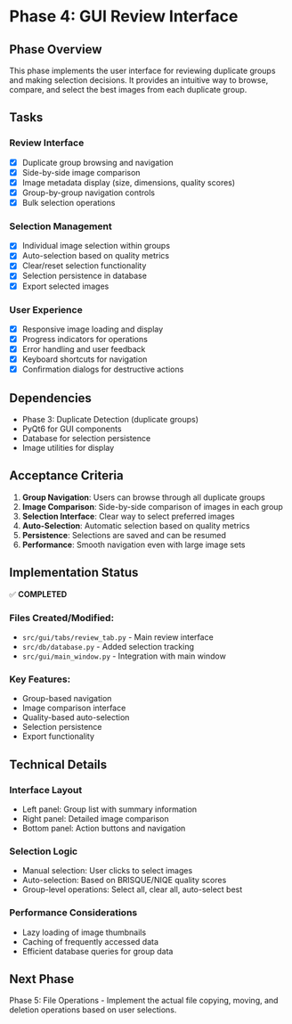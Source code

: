 # Phase 4: GUI Review Interface

## Phase Overview

This phase implements the user interface for reviewing duplicate groups and making selection decisions. It provides an intuitive way to browse, compare, and select the best images from each duplicate group.

## Tasks

### Review Interface
- [x] Duplicate group browsing and navigation
- [x] Side-by-side image comparison
- [x] Image metadata display (size, dimensions, quality scores)
- [x] Group-by-group navigation controls
- [x] Bulk selection operations

### Selection Management
- [x] Individual image selection within groups
- [x] Auto-selection based on quality metrics
- [x] Clear/reset selection functionality
- [x] Selection persistence in database
- [x] Export selected images

### User Experience
- [x] Responsive image loading and display
- [x] Progress indicators for operations
- [x] Error handling and user feedback
- [x] Keyboard shortcuts for navigation
- [x] Confirmation dialogs for destructive actions

## Dependencies

- Phase 3: Duplicate Detection (duplicate groups)
- PyQt6 for GUI components
- Database for selection persistence
- Image utilities for display

## Acceptance Criteria

1. **Group Navigation**: Users can browse through all duplicate groups
2. **Image Comparison**: Side-by-side comparison of images in each group
3. **Selection Interface**: Clear way to select preferred images
4. **Auto-Selection**: Automatic selection based on quality metrics
5. **Persistence**: Selections are saved and can be resumed
6. **Performance**: Smooth navigation even with large image sets

## Implementation Status

✅ **COMPLETED**

### Files Created/Modified:
- `src/gui/tabs/review_tab.py` - Main review interface
- `src/db/database.py` - Added selection tracking
- `src/gui/main_window.py` - Integration with main window

### Key Features:
- Group-based navigation
- Image comparison interface
- Quality-based auto-selection
- Selection persistence
- Export functionality

## Technical Details

### Interface Layout
- Left panel: Group list with summary information
- Right panel: Detailed image comparison
- Bottom panel: Action buttons and navigation

### Selection Logic
- Manual selection: User clicks to select images
- Auto-selection: Based on BRISQUE/NIQE quality scores
- Group-level operations: Select all, clear all, auto-select best

### Performance Considerations
- Lazy loading of image thumbnails
- Caching of frequently accessed data
- Efficient database queries for group data

## Next Phase

Phase 5: File Operations - Implement the actual file copying, moving, and deletion operations based on user selections. 